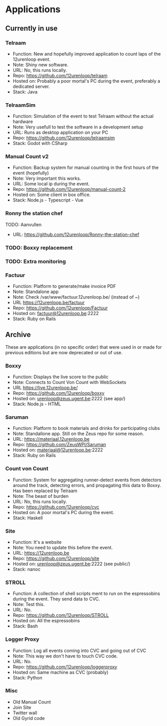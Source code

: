 # Applications

## Currently in use

### Telraam

- Function: New and hopefully improved application to count laps of the 12urenloop event.
- Note: Shiny new software.
- URL: No, this runs locally.
- Repo: <https://github.com/12urenloop/telraam>
- Hosted on: Probably a poor mortal's PC during the event, preferably a dedicated server.
- Stack: Java

### TelraamSim

- Function: Simulation of the event to test Telraam without the actual hardware
- Note: Very usefull to test the software in a development setup
- URL: Runs as desktop application on your PC
- Repo: <https://github.com/12urenloop/telraamsim>
- Stack: Godot with CSharp

### Manual Count v2

- Function: Backup system for manual counting in the first hours of the event (hopefully)
- Note: Very important this works.
- URL: Some local ip during the event.
- Repo: <https://github.com/12urenloop/manual-count-2>
- Hosted on: Some client in box office.
- Stack: Node.js - Typescript - Vue

### Ronny the station chef

TODO: Aanvullen

- URL: <https://github.com/12urenloop/Ronny-the-station-chef>

### TODO: Boxxy replacement

### TODO: Extra monitoring

### Factuur

- Function: Platform to generate/make invoice PDF
- Note: Standalone app
- Note: Check /var/www/factuur.12urenloop.be/ (instead of ~)
- URL <https://12urenloop.be/factuur>
- Repo: <https://github.com/12urenloop/Factuur>
- Hosted on: factuur@12urenloop.be:2222
- Stack: Ruby on Rails

## Archive

These are applications (in no specific order) that were used in or made for previous editions but are now deprecated or out of use.

### Boxxy

- Function: Displays the live score to the public
- Note: Connects to Count Von Count with WebSockets
- URL <https://live.12urenloop.be/>
- Repo: <https://github.com/12urenloop/boxxy>
- Hosted on: urenloop@zeus.ugent.be:2222 (see app/)
- Stack: Node.js - HTML


### Saruman

- Function: Platform to book materials and drinks for participating clubs
- Note: Standallone app. Still on the Zeus repo for some reason.
- URL: <https://materiaal.12urenloop.be>
- Repo: <https://github.com/ZeusWPI/Saruman>
- Hosted on: materiaal@12urenloop.be:2222
- Stack: Ruby on Rails


### Count von Count

- Function: System for aggregating runner-detect events from detectors around the track, detecting errors, and propagating this data to Boxxy. Has been replaced by Telraam
- Note: The beast of burden
- URL: No, this runs locally.
- Repo: <https://github.com/12urenloop/cvc>
- Hosted on: A poor mortal's PC during the event.
- Stack: Haskell

### Site

- Function: It's a website
- Note: You need to update this before the event.
- URL: <https://12urenloop.be>
- Repo: <https://github.com/12urenloop/site>
- Hosted on: urenloop@zeus.ugent.be:2222 (see public/)
- Stack: nanoc

### STROLL

- Function: A collection of shell scripts ment to run on the espressobins during the event. They send data to CVC.
- Note: Test this.
- URL: No.
- Repo: <https://github.com/12urenloop/STROLL>
- Hosted on: All the espressobins
- Stack: Bash

### Logger Proxy

- Function: Log all events coming into CVC and going out of CVC
- Note: This way we don't have to touch CVC code.
- URL: No.
- Repo: <https://github.com/12urenloop/loggerproxy>
- Hosted on: Same machine as CVC (probably)
- Stack: Python

### Misc

- Old Manual Count
- Join Site
- Twitter wall
- Old Gyrid code

